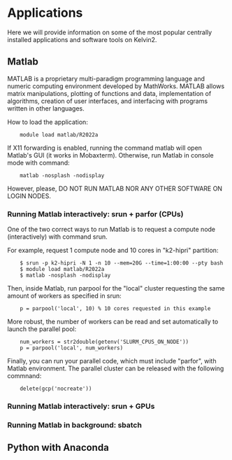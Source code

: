 # Applications

Here we will provide information on some of the most popular centrally installed applications and software tools on Kelvin2.

## Matlab

MATLAB is a proprietary multi-paradigm programming language and numeric computing environment developed by MathWorks. MATLAB allows matrix manipulations, plotting of functions and data, implementation of algorithms, creation of user interfaces, and interfacing with programs written in other languages.

How to load the application:

        module load matlab/R2022a

If X11 forwarding is enabled, running the command matlab will open Matlab's GUI (it works in Mobaxterm). Otherwise, run Matlab in console mode with command:

        matlab -nosplash -nodisplay

However, please, DO NOT RUN MATLAB NOR ANY OTHER SOFTWARE ON LOGIN NODES. 

### Running Matlab interactively: srun + parfor (CPUs)

One of the two correct ways to run Matlab is to request a compute node (interactively) with command srun.

For example, request 1 compute node and 10 cores in "k2-hipri" partition:

        $ srun -p k2-hipri -N 1 -n 10 --mem=20G --time=1:00:00 --pty bash
        $ module load matlab/R2022a
        $ matlab -nosplash -nodisplay

Then, inside Matlab, run parpool for the "local" cluster requesting the same amount of workers as specified in srun:

        p = parpool('local', 10) % 10 cores requested in this example

More robust, the number of workers can be read and set automatically to launch the parallel pool:

        num_workers = str2double(getenv('SLURM_CPUS_ON_NODE'))
        p = parpool('local', num_workers)

Finally, you can run your parallel code, which must include "parfor", with Matlab environment. The parallel cluster can be released with the following commnand:

        delete(gcp('nocreate'))

### Running Matlab interactively: srun + GPUs

### Running Matlab in background: sbatch

## Python with Anaconda
